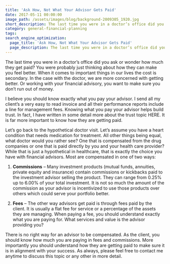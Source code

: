 ```yaml
---
title: 'Ask How, Not What Your Advisor Gets Paid'
date: 2017-05-11 00:00:00
image_path: /assets/images/blog/background-2009305_1920.jpg
short_description: The last time you were in a doctor’s office did you ask or wonder how much they get paid?  You were probably just thinking about how they can make you feel better.  When it comes to important things in our lives the cost is secondary...
category: general-financial-planning
tags:
search_engine_optimization:
  page_title: 'Ask How, Not What Your Advisor Gets Paid'
  page_description: The last time you were in a doctor’s office did you ask or wonder how much they get paid?  You were probably just thinking about how they can make you feel better.  When it comes to important things in our lives the cost is secondary...
---
```



The last time you were in a doctor’s office did you ask or wonder how much they get paid?  You were probably just thinking about how they can make you feel better.  When it comes to important things in our lives the cost is secondary.  In the case with the doctor, we are more concerned with getting better. Or working with your financial advisory, you want to make sure you don’t run out of money.

I believe you should know exactly what you pay your advisor.  I send all my client’s a very easy to read invoice and all their performance reports include a line for management fees.  Knowing what you pay your advisor helps build trust.  In fact, I have written in some detail more about the trust topic HERE.  It is far more important to know how they are getting paid.

Let’s go back to the hypothetical doctor visit.  Let’s assume you have a heart condition that needs medication for treatment.   All other things being equal, what doctor would you rather see?  One that is compensated from the drug companies or one that is paid directly by you and your health care provider?  While that is just a hypothetical in healthcare, that is exactly the choice you have with financial advisors.  Most are compensated in one of two ways:

1. **Commissions** – Many investment products (mutual funds, annuities, private equity and insurance) contain commissions or kickbacks paid to the investment advisor selling the product.  They can range from 0.25% up to 6.00% of your total investment.  It is not so much the amount of the commission as your advisor is incentivized to use those products over others which could serve your portfolio better.

2. **Fees** – The other way advisors get paid is through fees paid by the client.  It is usually a flat fee for service or a percentage of the assets they are managing.  When paying a fee, you should understand exactly what you are paying for.  What services and value is the advisor providing you?

There is no right way for an advisor to be compensated.  As the client, you should know how much you are paying in fees and commissions.  More importantly you should understand how they are getting paid to make sure it is in alignment with your success.  As always, please feel free to contact me anytime to discuss this topic or any other in more detail.